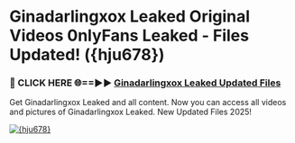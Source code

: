 # Ginadarlingxox Leaked Original Videos 0nlyFans Leaked - Files Updated! ({hju678})

<h3>🔴 CLICK HERE 🌐==►► <a href="https://tinyurl.com/ms9xzufz" rel="nofollow">Ginadarlingxox Leaked Updated Files</a></h3>

Get Ginadarlingxox Leaked and all content. Now you can access all videos and pictures of Ginadarlingxox Leaked. New Updated Files 2025!

[![{hju678}](https://i.imgur.com/PQ7UWWw.gif)](https://tinyurl.com/ms9xzufz)